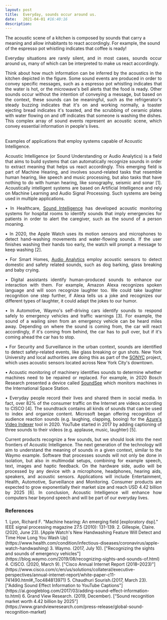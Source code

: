 ```yaml
---
layout: post
title:  Everyday, sounds occur around us.
date:   2021-04-01 #16:40:16
description:
---
```


<!--
Jean shorts raw denim Vice normcore, art party High Life PBR skateboard stumptown vinyl kitsch. Four loko meh 8-bit, tousled banh mi tilde forage Schlitz dreamcatcher twee 3 wolf moon. Chambray asymmetrical paleo salvia, sartorial umami four loko master cleanse drinking vinegar brunch. <a href="https://www.pinterest.com" target="blank">Pinterest</a> DIY authentic Schlitz, hoodie Intelligentsia butcher trust fund brunch shabby chic Kickstarter forage flexitarian. Direct trade <a href="https://en.wikipedia.org/wiki/Cold-pressed_juice" target="blank">cold-pressed</a> meggings stumptown plaid, pop-up taxidermy. Hoodie XOXO fingerstache scenester Echo Park. Plaid ugh Wes Anderson, freegan pug selvage fanny pack leggings pickled food truck DIY irony Banksy.

#### Hipster list
<ul>
    <li>brunch</li>
    <li>fixie</li>
    <li>raybans</li>
    <li>messenger bag</li>
</ul>

Hoodie Thundercats retro, tote bag 8-bit Godard craft beer gastropub. Truffaut Tumblr taxidermy, raw denim Kickstarter sartorial dreamcatcher. Quinoa chambray slow-carb salvia readymade, bicycle rights 90's yr typewriter selfies letterpress cardigan vegan.

<hr>

Pug heirloom High Life vinyl swag, single-origin coffee four dollar toast taxidermy reprehenderit fap distillery master cleanse locavore. Est anim sapiente leggings Brooklyn ea. Thundercats locavore excepteur veniam eiusmod. Raw denim Truffaut Schlitz, migas sapiente Portland VHS twee Bushwick Marfa typewriter retro id keytar.

<blockquote>
    We do not grow absolutely, chronologically. We grow sometimes in one dimension, and not in another, unevenly. We grow partially. We are relative. We are mature in one realm, childish in another.
    —Anais Nin
</blockquote>
-->


<div class="row">
    <div class="col-sm mt-3 mt-md-0">
        <img class="img-fluid rounded z-depth-1" src="{{ '/assets/img/kitchen.jpg' | relative_url }}" alt="" title="example image"/>
    </div>
</div>
<div class="caption">
    The acoustic scene of a kitchen is composed by sounds that carry a meaning and allow inhabitants to react accordingly. For example, the sound of the espresso pot whistling indicates that coffee is ready!
</div>


<p align="justify">Everyday situations are rarely silent, and in most cases, sounds occur around us, many of which can be interpreted to make us react accordingly. </p>

<p align="justify">Think about how much information can be inferred by the acoustics in the kitchen depicted in the figure. Some sound events are produced in order to convey specific messages, such as a espresso pot whistling indicates that the water is hot, or the microwave's bell alerts that the food is ready. Other sounds occur without the intention of conveying a message, but based on the context, these sounds can be meaningful, such as the refrigerator's steady buzzing indicates that it's on and working normally, a toaster ejecting bread indicates it's toasted, and the scrubbing of ceramic plates with water flowing on and off indicates that someone is washing the dishes. This complex array of sound events represent an acoustic scene, which convey essential information in people's lives. </p> <br>

<div class="row">
    <div class="col-sm mt-3 mt-md-0">
        <img class="img-fluid rounded z-depth-1" src="{{ '/assets/img/applications.png' | relative_url }}" alt="" title="example image"/>
    </div>
</div>
<div class="caption">
  Examples of applications that employ systems capable of Acoustic Intelligence.
</div>

 <p align="justify">Acoustic Intelligence (or Sound Understanding or Audio Analytics) is a field that aims to build systems that can automatically recognize sounds in order to extract meaning that helps us react accordingly. This emerging field is part of Machine Hearing, and involves sound-related tasks that resemble human hearing, like speech and music processing, but also tasks that have nothing to do with human hearing, like sonography, seismic and sonar [1]. Acoustically intelligent systems are based on Artificial Intelligence and rely on Machine Learning and Audio Signal Processing. Such systems are being used in multiple applications.</p>


 <p align="justify">•	In Healthcare, <a href="https://www.soundintel.com/">Sound Intelligence</a> has developed acoustic monitoring systems for hospital rooms to identify sounds that imply emergencies for patients in order to alert the caregiver, such as the sound of a person moaning.</p>

 <p align="justify">•	In 2020, the Apple Watch uses its motion sensors and microphones to detect hand-washing movements and water-flowing sounds. If the user finishes washing their hands too early, the watch will prompt a message to keep washing [2].</p>

 <p align="justify">•	For Smart Homes, <a href="https://www.audioanalytic.com/">Audio Analytics</a> employ acoustic sensors to detect domestic and safety related sounds, such as dog barking, glass breaking and baby crying.</p>

 <p align="justify">•	Digital assistants identify human-produced sounds to enhance our interaction with them. For example, Amazon Alexa recognizes spoken language and  will soon recognize laughter too. We could take laughter recognition one step further, if Alexa tells us a joke and recognizes our different types of laughter, it could adapt the jokes to our humor.</p>

 <p align="justify">•	In Automotive, Waymo's self-driving cars identify sounds to respond safely to emergency vehicles and traffic warnings [3]. For example, the sound of a wailing siren from an emergency vehicle can be heard miles away. Depending on where the sound is coming from, the car will react accordingly, if it's coming from behind, the car has to pull over, but if it's coming ahead the car has to stop.</p>

 <p align="justify">•	For Security and Surveillance in the urban context, sounds are identified to detect safety-related events, like glass breaking or gun shots. New York University and local authorities are doing this as part of the <a href="https://wp.nyu.edu/sonyc/">SONYC</a> project, which uses acoustic sensors located across New York City's downtown.</p>

 <p align="justify">•	Acoustic monitoring of machinery identifies sounds to determine whether machines need to be repaired or replaced. For example, in 2020 Bosch Research presented a device called <a href="https://www.bosch.com/stories/acoustic-sensors/">SoundSee</a> which monitors machines in the International Space Station.</p>

 <p align="justify">•	Everyday people record their lives and shared them in social media. In fact, over 82% of the consumer traffic on the Internet are videos according to CISCO [4]. The soundtrack contains all kinds of sounds that can be used to index and organize content. Microsoft began offering recognition of audience reaction sounds (e.g. laughing, clapping, booing) for the <a href="https://azure.microsoft.com/en-us/services/media-services/video-indexer/">Azure's Video Indexer</a>  tool in 2020. YouTube started in 2017 by adding captioning of three sounds to their videos (e.g. applause, music, laughter) [5].</p>


<p align="justify">Current products recognize a few sounds, but we should look into the next frontiers of Acoustic Intelligence. The next generation of the technology will aim to understand the meaning of sounds in a given context, similar to the Waymo example. Software that processes sounds will not only be done in isolation, but also in multimodal setups, combining for example speech, text, images and haptic feedback. On the hardware side, audio will be processed by any device with a microphone, headphones, hearing aids, speakers, and acoustic sensors. Applications will include Entertainment, Health, Automotive, Surveillance and Monitoring. Consumer products are expected to grow exponentially their market size and reach USD 4.42 billion by 2025 [6]. In conclusion, Acoustic Intelligence will enhance how computers hear beyond speech and will be part of our everyday lives.</p>

<h3>References</h3>
1. Lyon, Richard F. "Machine hearing: An emerging field [exploratory dsp]." IEEE signal processing magazine 27.5 (2010): 131-139.
2. Gillespie, Claire. (2020, June 23). [Apple Watch's New Handwashing Feature Will Detect and Time How Long You Wash Up](https://www.health.com/condition/infectious-diseases/coronavirus/apple-watch-handwashing)
3. Waymo. (2017, July 10). ["Recognizing the sights and sounds of emergency vehicles"](https://blog.waymo.com/2019/08/recognizing-sights-and-sounds-of.html)
4. CISCO. (2020, March 9). ["Cisco Annual Internet Report (2018–2023)"](https://www.cisco.com/c/en/us/solutions/collateral/executive-perspectives/annual-internet-report/white-paper-c11-741490.html#_Toc484813971)
5. Chaudhuri Sourish.(2017, March 23).  ["Adding Sound Effect Information to YouTube Captions"](https://ai.googleblog.com/2017/03/adding-sound-effect-information-to.html)
6. Grand View Research. (2019, December). [“Sound recognition market worth 4.42 billion by 2025”](https://www.grandviewresearch.com/press-release/global-sound-recognition-market)
